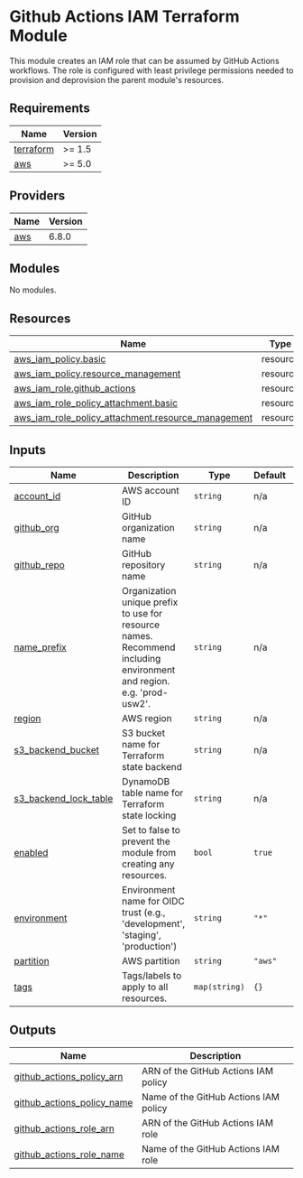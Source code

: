 # Github Actions IAM Terraform Module

This module creates an IAM role that can be assumed by GitHub Actions workflows. 
The role is configured with least privilege permissions needed to provision
and deprovision the parent module's resources.

<!-- BEGIN_TF_DOCS -->
## Requirements

| Name | Version |
|------|---------|
| <a name="requirement_terraform"></a> [terraform](#requirement\_terraform) | >= 1.5 |
| <a name="requirement_aws"></a> [aws](#requirement\_aws) | >= 5.0 |

## Providers

| Name | Version |
|------|---------|
| <a name="provider_aws"></a> [aws](#provider\_aws) | 6.8.0 |

## Modules

No modules.

## Resources

| Name | Type |
|------|------|
| [aws_iam_policy.basic](https://registry.terraform.io/providers/hashicorp/aws/latest/docs/resources/iam_policy) | resource |
| [aws_iam_policy.resource_management](https://registry.terraform.io/providers/hashicorp/aws/latest/docs/resources/iam_policy) | resource |
| [aws_iam_role.github_actions](https://registry.terraform.io/providers/hashicorp/aws/latest/docs/resources/iam_role) | resource |
| [aws_iam_role_policy_attachment.basic](https://registry.terraform.io/providers/hashicorp/aws/latest/docs/resources/iam_role_policy_attachment) | resource |
| [aws_iam_role_policy_attachment.resource_management](https://registry.terraform.io/providers/hashicorp/aws/latest/docs/resources/iam_role_policy_attachment) | resource |

## Inputs

| Name | Description | Type | Default | Required |
|------|-------------|------|---------|:--------:|
| <a name="input_account_id"></a> [account\_id](#input\_account\_id) | AWS account ID | `string` | n/a | yes |
| <a name="input_github_org"></a> [github\_org](#input\_github\_org) | GitHub organization name | `string` | n/a | yes |
| <a name="input_github_repo"></a> [github\_repo](#input\_github\_repo) | GitHub repository name | `string` | n/a | yes |
| <a name="input_name_prefix"></a> [name\_prefix](#input\_name\_prefix) | Organization unique prefix to use for resource names. Recommend including environment and region. e.g. 'prod-usw2'. | `string` | n/a | yes |
| <a name="input_region"></a> [region](#input\_region) | AWS region | `string` | n/a | yes |
| <a name="input_s3_backend_bucket"></a> [s3\_backend\_bucket](#input\_s3\_backend\_bucket) | S3 bucket name for Terraform state backend | `string` | n/a | yes |
| <a name="input_s3_backend_lock_table"></a> [s3\_backend\_lock\_table](#input\_s3\_backend\_lock\_table) | DynamoDB table name for Terraform state locking | `string` | n/a | yes |
| <a name="input_enabled"></a> [enabled](#input\_enabled) | Set to false to prevent the module from creating any resources. | `bool` | `true` | no |
| <a name="input_environment"></a> [environment](#input\_environment) | Environment name for OIDC trust (e.g., 'development', 'staging', 'production') | `string` | `"*"` | no |
| <a name="input_partition"></a> [partition](#input\_partition) | AWS partition | `string` | `"aws"` | no |
| <a name="input_tags"></a> [tags](#input\_tags) | Tags/labels to apply to all resources. | `map(string)` | `{}` | no |

## Outputs

| Name | Description |
|------|-------------|
| <a name="output_github_actions_policy_arn"></a> [github\_actions\_policy\_arn](#output\_github\_actions\_policy\_arn) | ARN of the GitHub Actions IAM policy |
| <a name="output_github_actions_policy_name"></a> [github\_actions\_policy\_name](#output\_github\_actions\_policy\_name) | Name of the GitHub Actions IAM policy |
| <a name="output_github_actions_role_arn"></a> [github\_actions\_role\_arn](#output\_github\_actions\_role\_arn) | ARN of the GitHub Actions IAM role |
| <a name="output_github_actions_role_name"></a> [github\_actions\_role\_name](#output\_github\_actions\_role\_name) | Name of the GitHub Actions IAM role |
<!-- END_TF_DOCS -->    